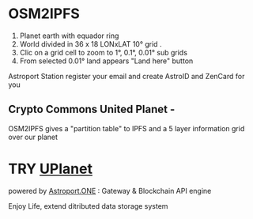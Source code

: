 # OSM2IPFS

1. Planet earth with equador ring
2. World divided in 36 x 18 LONxLAT 10° grid .
3. Clic on a grid cell to zoom to 1°, 0.1°, 0.01° sub grids
4. From selected 0.01° land appears "Land here" button

Astroport Station register your email and create AstroID and ZenCard for you

## Crypto Commons United Planet -

OSM2IPFS gives a "partition table" to IPFS and a 5 layer information grid over our planet


# TRY [UPlanet](https://qo-op.com)

powered by [Astroport.ONE](https://github.com/papiche/Astroport.ONE) : Gateway & Blockchain API engine

Enjoy Life, extend ditributed data storage system
